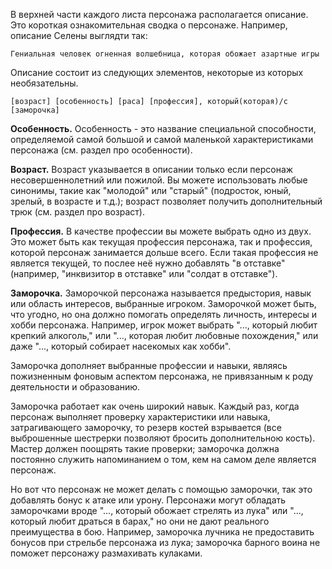 В верхней части каждого листа персонажа располагается описание. Это короткая ознакомительная сводка о персонаже. Например, описание Селены выглядти так:

`Гениальная человек огненная волшебница, которая обожает азартные игры`

Описание состоит из следующих элементов, некоторые из которых необязательны.

`[возраст] [особенность] [раса] [профессия], который(которая)/с [заморочка]`

**Особенность.** Особенность - это название специальной способности, определяемой самой большой и самой маленькой характеристиками персонажа (см. раздел про особенности).

**Возраст.** Возраст указывается в описании только если персонаж несовершеннолетний или пожилой. Вы можете использовать любые синонимы, такие как "молодой" или "старый" (подросток, юный, зрелый, в возрасте и т.д.); возраст позволяет получить дополнительный трюк (см. раздел про возраст).

**Профессия.** В качестве профессии вы можете выбрать одно из двух. Это может быть как текущая профессия персонажа, так и профессия, которой персонаж занимается дольше всего. Если такая профессия не является текущей, то послее неё нужно добавлять "в отставке" (например, "инквизитор в отставке" или "солдат в отставке").

**Заморочка.** Заморочкой персонажа называется предыстория, навык или область интересов, выбранные игроком. Заморочкой может быть, что угодно, но она должно помогать определять личность, интересы и хобби персонажа. Например, игрок может выбрать "..., который любит крепкий алкоголь," или "..., которая любит любовные похождения," или даже "..., который собирает насекомых как хобби".

Заморочка дополняет выбранные профессии и навыки, являясь пожизненным фоновым аспектом персонажа, не привязанным к роду деятельности и образованию.

Заморочка работает как очень широкий навык. Каждый раз, когда персонаж выполняет проверку характеристики или навыка, затрагивающего заморочку, то резерв костей взрывается (все выброшенные шестрерки позволяют бросить дополнительною кость). Мастер должен поощрять такие проверки; заморочка должна постоянно служить напоминанием о том, кем на самом деле является персонаж.

Но вот что персонаж не может делать с помощью заморочки, так это добавлять бонус к атаке или урону. Персонажи могут обладать заморочками вроде "..., который обожает стрелять из лука" или "..., который любит драться в барах," но они не дают реального преимущества в бою. Например, заморочка лучника не предоставить бонусов при стрельбе персонажа из лука; заморочка барного воина не поможет персонажу размахивать кулаками. 
